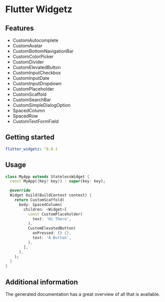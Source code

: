 # Flutter Widgetz

## Features

- CustomAutocomplete
- CustomAvatar
- CustomBottomNavigationBar
- CustomColorPicker
- CustomDivider
- CustomElevatedButton
- CustomInputCheckbox
- CustomInputDate
- CustomInputDropdown
- CustomPlaceholder
- CustomScaffold
- CustomSearchBar
- CustomSimpleDialogOption
- SpacedColumn
- SpacedRow
- CustomTextFormField

## Getting started

```yaml
flutter_widgetz: ^0.0.1
```

## Usage

```dart
class MyApp extends StatelessWidget {
  const MyApp({Key? key}) : super(key: key);

  @override
  Widget build(BuildContext context) {
    return CustomScaffold(
      body: SpacedColumn(
        children: <Widget>[
          const CustomPlaceholder(
            text: 'Hi There',
          ),
          CustomElevatedButton(
            onPressed: () {},
            text: 'A Button',
          ),
        ],
      ),
    );
  }
}
```

## Additional information

The generated documentation has a great overview of all that is available.
